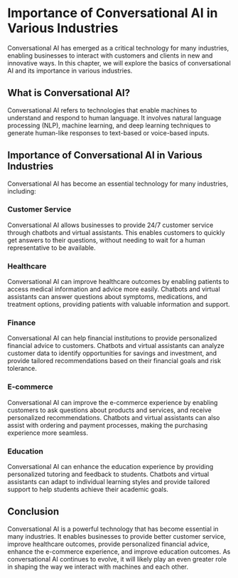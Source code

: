 Importance of Conversational AI in Various Industries
=============================================================================================

Conversational AI has emerged as a critical technology for many industries, enabling businesses to interact with customers and clients in new and innovative ways. In this chapter, we will explore the basics of conversational AI and its importance in various industries.

What is Conversational AI?
--------------------------

Conversational AI refers to technologies that enable machines to understand and respond to human language. It involves natural language processing (NLP), machine learning, and deep learning techniques to generate human-like responses to text-based or voice-based inputs.

Importance of Conversational AI in Various Industries
-----------------------------------------------------

Conversational AI has become an essential technology for many industries, including:

### Customer Service

Conversational AI allows businesses to provide 24/7 customer service through chatbots and virtual assistants. This enables customers to quickly get answers to their questions, without needing to wait for a human representative to be available.

### Healthcare

Conversational AI can improve healthcare outcomes by enabling patients to access medical information and advice more easily. Chatbots and virtual assistants can answer questions about symptoms, medications, and treatment options, providing patients with valuable information and support.

### Finance

Conversational AI can help financial institutions to provide personalized financial advice to customers. Chatbots and virtual assistants can analyze customer data to identify opportunities for savings and investment, and provide tailored recommendations based on their financial goals and risk tolerance.

### E-commerce

Conversational AI can improve the e-commerce experience by enabling customers to ask questions about products and services, and receive personalized recommendations. Chatbots and virtual assistants can also assist with ordering and payment processes, making the purchasing experience more seamless.

### Education

Conversational AI can enhance the education experience by providing personalized tutoring and feedback to students. Chatbots and virtual assistants can adapt to individual learning styles and provide tailored support to help students achieve their academic goals.

Conclusion
----------

Conversational AI is a powerful technology that has become essential in many industries. It enables businesses to provide better customer service, improve healthcare outcomes, provide personalized financial advice, enhance the e-commerce experience, and improve education outcomes. As conversational AI continues to evolve, it will likely play an even greater role in shaping the way we interact with machines and each other.
